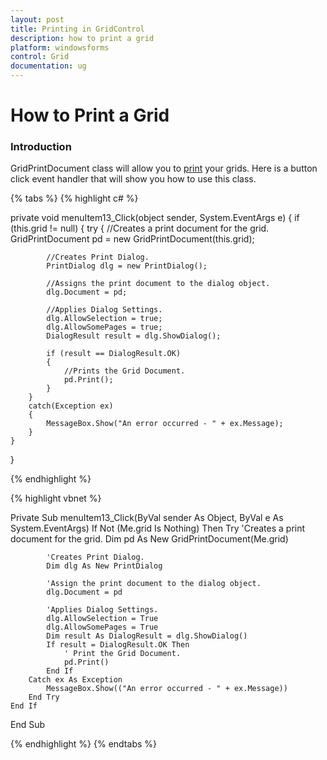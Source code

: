 ```yaml
---
layout: post
title: Printing in GridControl
description: how to print a grid
platform: windowsforms
control: Grid
documentation: ug
---
```


# How to Print a Grid

### Introduction

GridPrintDocument class will allow you to [print](http://help.syncfusion.com/windowsforms/grid/virtual-grid#print-preview-and-printing) your grids. Here is a button click event handler that will show you how to use this class.

{% tabs %}
{% highlight c# %}

private void menuItem13_Click(object sender, System.EventArgs e)
{
	if (this.grid != null)
	{
		try
		{
			//Creates a print document for the grid.
			GridPrintDocument pd = new GridPrintDocument(this.grid);
	
			//Creates Print Dialog.
			PrintDialog dlg = new PrintDialog();
	
			//Assigns the print document to the dialog object.
			dlg.Document = pd;
	
			//Applies Dialog Settings.
			dlg.AllowSelection = true;
			dlg.AllowSomePages = true;
			DialogResult result = dlg.ShowDialog();
	
			if (result == DialogResult.OK)
			{
				//Prints the Grid Document.
				pd.Print();
			}
		}
		catch(Exception ex)
		{
			MessageBox.Show("An error occurred - " + ex.Message);
		}
	}
}            

{% endhighlight %}

{% highlight vbnet %}

Private Sub menuItem13_Click(ByVal sender As Object, ByVal e As System.EventArgs)
    If Not (Me.grid Is Nothing) Then
        Try
			'Creates a print document for the grid.
            Dim pd As New GridPrintDocument(Me.grid)

			'Creates Print Dialog.
            Dim dlg As New PrintDialog

			'Assign the print document to the dialog object.
            dlg.Document = pd
	
			'Applies Dialog Settings.
            dlg.AllowSelection = True
            dlg.AllowSomePages = True
            Dim result As DialogResult = dlg.ShowDialog()
            If result = DialogResult.OK Then
                ' Print the Grid Document.
                pd.Print()
            End If
        Catch ex As Exception
            MessageBox.Show(("An error occurred - " + ex.Message))
        End Try
    End If
End Sub 

{% endhighlight %}
{% endtabs %}